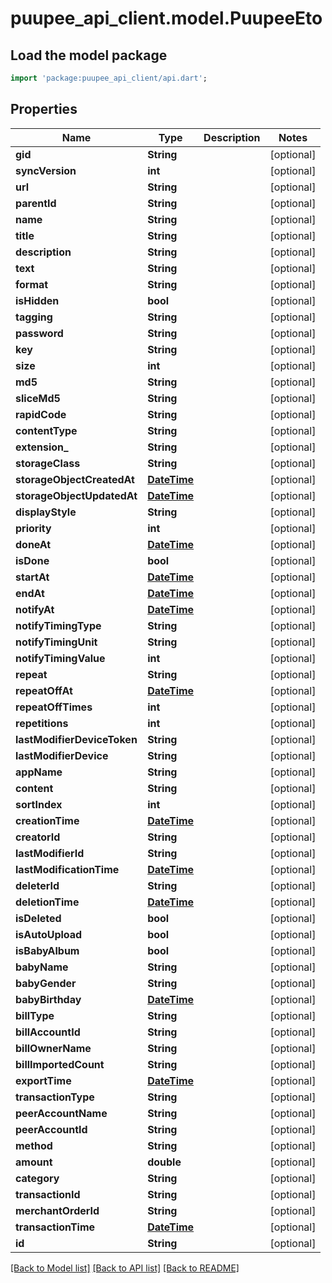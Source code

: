 # puupee_api_client.model.PuupeeEto

## Load the model package
```dart
import 'package:puupee_api_client/api.dart';
```

## Properties
Name | Type | Description | Notes
------------ | ------------- | ------------- | -------------
**gid** | **String** |  | [optional] 
**syncVersion** | **int** |  | [optional] 
**url** | **String** |  | [optional] 
**parentId** | **String** |  | [optional] 
**name** | **String** |  | [optional] 
**title** | **String** |  | [optional] 
**description** | **String** |  | [optional] 
**text** | **String** |  | [optional] 
**format** | **String** |  | [optional] 
**isHidden** | **bool** |  | [optional] 
**tagging** | **String** |  | [optional] 
**password** | **String** |  | [optional] 
**key** | **String** |  | [optional] 
**size** | **int** |  | [optional] 
**md5** | **String** |  | [optional] 
**sliceMd5** | **String** |  | [optional] 
**rapidCode** | **String** |  | [optional] 
**contentType** | **String** |  | [optional] 
**extension_** | **String** |  | [optional] 
**storageClass** | **String** |  | [optional] 
**storageObjectCreatedAt** | [**DateTime**](DateTime.md) |  | [optional] 
**storageObjectUpdatedAt** | [**DateTime**](DateTime.md) |  | [optional] 
**displayStyle** | **String** |  | [optional] 
**priority** | **int** |  | [optional] 
**doneAt** | [**DateTime**](DateTime.md) |  | [optional] 
**isDone** | **bool** |  | [optional] 
**startAt** | [**DateTime**](DateTime.md) |  | [optional] 
**endAt** | [**DateTime**](DateTime.md) |  | [optional] 
**notifyAt** | [**DateTime**](DateTime.md) |  | [optional] 
**notifyTimingType** | **String** |  | [optional] 
**notifyTimingUnit** | **String** |  | [optional] 
**notifyTimingValue** | **int** |  | [optional] 
**repeat** | **String** |  | [optional] 
**repeatOffAt** | [**DateTime**](DateTime.md) |  | [optional] 
**repeatOffTimes** | **int** |  | [optional] 
**repetitions** | **int** |  | [optional] 
**lastModifierDeviceToken** | **String** |  | [optional] 
**lastModifierDevice** | **String** |  | [optional] 
**appName** | **String** |  | [optional] 
**content** | **String** |  | [optional] 
**sortIndex** | **int** |  | [optional] 
**creationTime** | [**DateTime**](DateTime.md) |  | [optional] 
**creatorId** | **String** |  | [optional] 
**lastModifierId** | **String** |  | [optional] 
**lastModificationTime** | [**DateTime**](DateTime.md) |  | [optional] 
**deleterId** | **String** |  | [optional] 
**deletionTime** | [**DateTime**](DateTime.md) |  | [optional] 
**isDeleted** | **bool** |  | [optional] 
**isAutoUpload** | **bool** |  | [optional] 
**isBabyAlbum** | **bool** |  | [optional] 
**babyName** | **String** |  | [optional] 
**babyGender** | **String** |  | [optional] 
**babyBirthday** | [**DateTime**](DateTime.md) |  | [optional] 
**billType** | **String** |  | [optional] 
**billAccountId** | **String** |  | [optional] 
**billOwnerName** | **String** |  | [optional] 
**billImportedCount** | **String** |  | [optional] 
**exportTime** | [**DateTime**](DateTime.md) |  | [optional] 
**transactionType** | **String** |  | [optional] 
**peerAccountName** | **String** |  | [optional] 
**peerAccountId** | **String** |  | [optional] 
**method** | **String** |  | [optional] 
**amount** | **double** |  | [optional] 
**category** | **String** |  | [optional] 
**transactionId** | **String** |  | [optional] 
**merchantOrderId** | **String** |  | [optional] 
**transactionTime** | [**DateTime**](DateTime.md) |  | [optional] 
**id** | **String** |  | [optional] 

[[Back to Model list]](../README.md#documentation-for-models) [[Back to API list]](../README.md#documentation-for-api-endpoints) [[Back to README]](../README.md)


